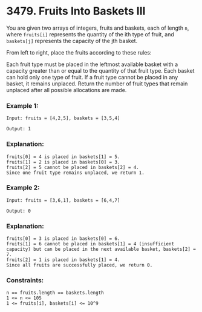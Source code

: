 # 3479. Fruits Into Baskets III

You are given two arrays of integers, fruits and baskets, each of length `n`, where `fruits[i]` represents the quantity of the ith type of fruit, and `baskets[j]` represents the capacity of the jth basket.

From left to right, place the fruits according to these rules:

Each fruit type must be placed in the leftmost available basket with a capacity greater than or equal to the quantity of that fruit type.
Each basket can hold only one type of fruit.
If a fruit type cannot be placed in any basket, it remains unplaced.
Return the number of fruit types that remain unplaced after all possible allocations are made.

 

### Example 1:
```
Input: fruits = [4,2,5], baskets = [3,5,4]

Output: 1
```
### Explanation:
```
fruits[0] = 4 is placed in baskets[1] = 5.
fruits[1] = 2 is placed in baskets[0] = 3.
fruits[2] = 5 cannot be placed in baskets[2] = 4.
Since one fruit type remains unplaced, we return 1.
```
### Example 2:
```
Input: fruits = [3,6,1], baskets = [6,4,7]

Output: 0
```
### Explanation:
```
fruits[0] = 3 is placed in baskets[0] = 6.
fruits[1] = 6 cannot be placed in baskets[1] = 4 (insufficient capacity) but can be placed in the next available basket, baskets[2] = 7.
fruits[2] = 1 is placed in baskets[1] = 4.
Since all fruits are successfully placed, we return 0.
```
 

### Constraints:
```
n == fruits.length == baskets.length
1 <= n <= 105
1 <= fruits[i], baskets[i] <= 10^9
```
